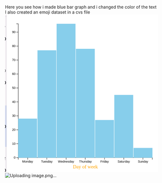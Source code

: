Here you see how i made blue bar graph and i changed the color of the text
I also created an emoji dataset in a cvs file
<img src="https://github.com/Njarrin/D3-Spring-24/blob/main/Homework%202%20Folder/Homework%202%20screenshot.png?raw=true" alt="Homework 2 screenshot.png"/>![Uploading image.png…]()
